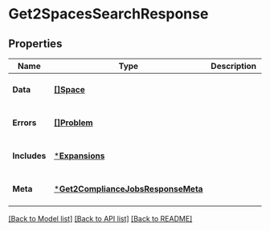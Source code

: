 # Get2SpacesSearchResponse

## Properties
Name | Type | Description | Notes
------------ | ------------- | ------------- | -------------
**Data** | [**[]Space**](Space.md) |  | [optional] [default to null]
**Errors** | [**[]Problem**](Problem.md) |  | [optional] [default to null]
**Includes** | [***Expansions**](Expansions.md) |  | [optional] [default to null]
**Meta** | [***Get2ComplianceJobsResponseMeta**](Get2ComplianceJobsResponse_meta.md) |  | [optional] [default to null]

[[Back to Model list]](../README.md#documentation-for-models) [[Back to API list]](../README.md#documentation-for-api-endpoints) [[Back to README]](../README.md)

